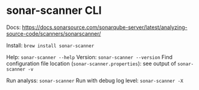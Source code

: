 # sonar-scanner CLI

Docs: https://docs.sonarsource.com/sonarqube-server/latest/analyzing-source-code/scanners/sonarscanner/

Install: `brew install sonar-scanner`

Help: `sonar-scanner --help`
Version: `sonar-scanner --version`
Find configuration file location (`sonar-scanner.properties`): see output of `sonar-scanner -v`

Run analyss: `sonar-scanner`
Run with debug log level: `sonar-scanner -X`